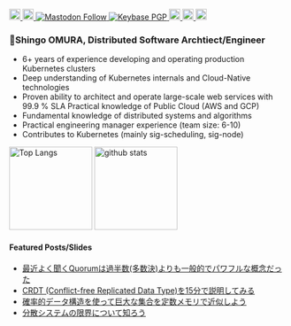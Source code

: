 <p align="left">
<!--   <a href="https://github.com/everpeace/everpeace/">
    <img src="https://komarev.com/ghpvc/?username=everpeace" alt="everpeace" />
  </a> -->
  <a href="https://github.com/everpeace">
    <img height="20" src="https://img.shields.io/github/followers/everpeace?label=follow&logo=github&style=flat" />
  </a>
  <a href="https://twitter.com/everpeace">
    <img height="20" src="https://img.shields.io/twitter/follow/everpeace?label=@everpeace&logo=X&style=flat" />
  </a>
  <a rel="me" href="https://hachyderm.io/@everpeace">
    <img alt="Mastodon Follow" src="https://img.shields.io/mastodon/follow/109276807439580633?domain=https%3A%2F%2Fhachyderm.io&label=Mastodon&style=social" />
  </a>
  <a href="https://keybase.io/everpeace">
    <img alt="Keybase PGP" src="https://img.shields.io/keybase/pgp/everpeace" />
  </a>                                                                           
  <a href="http://qiita.com/everpeace">
    <img height="20" src="https://qiita-badge.apiapi.app/s/everpeace/posts.svg" />
  </a>
  <a href="https://qiita.com/everpeace">
    <img height="20" src="https://qiita-badge.apiapi.app/s/everpeace/contributions.svg" />
  </a>
  <a href="https://www.linkedin.com/in/shingoomura/">
    <img height="20" src="https://img.shields.io/badge/LinkedIn-shingoomura-0077B5?style=for-the-badge&logo=linkedin&logoColor=white" />
  </a>
</p>
  
### 👋Shingo OMURA, Distributed Software Archtiect/Engineer

- 6+ years of experience developing and operating production Kubernetes clusters 
- Deep understanding of Kubernetes internals and Cloud-Native technologies 
- Proven ability to architect and operate large-scale web services with 99.9 % SLA Practical knowledge of Public Cloud (AWS and GCP)
- Fundamental knowledge of distributed systems and algorithms 
- Practical engineering manager experience (team size: 6-10)
- Contributes to Kubernetes (mainly sig-scheduling, sig-node)

<p align="left"> 
  <img alt="Top Langs" height="150px" src="https://github-readme-stats-everpeace.vercel.app/api/top-langs/?username=everpeace&layout=compact&count_private=true&show_icons=true&show_icons=true&theme=onedark" />
  <img alt="github stats" height="150px" src="https://github-readme-stats-everpeace.vercel.app/api?username=everpeace&count_private=true&show_icons=true&show_icons=true&theme=onedark" />
</p>
 
<!--
**everpeace/everpeace** is a ✨ _special_ ✨ repository because its `README.md` (this file) appears on your GitHub profile.

Here are some ideas to get you started:

- 🔭 I’m currently working on ...
- 🌱 I’m currently learning ...
- 👯 I’m looking to collaborate on ...
- 🤔 I’m looking for help with ...
- 💬 Ask me about ...
- 📫 How to reach me: ...
- 😄 Pronouns: ...
- ⚡ Fun fact: ...
-->

#### Featured Posts/Slides

- [最近よく聞くQuorumは過半数(多数決)よりも一般的でパワフルな概念だった](https://qiita.com/everpeace/items/632831371da5ff215995)
- [CRDT (Conflict-free Replicated Data Type)を15分で説明してみる](https://qiita.com/everpeace/items/bb73ec64d3e682279d26)
- [確率的データ構造を使って巨大な集合を定数メモリで近似しよう](https://speakerdeck.com/everpeace/que-lu-de-tetagou-zao-woshi-tuteju-da-naji-he-woding-shu-memoritejin-si-siyou)
- [分散システムの限界について知ろう](https://www.slideshare.net/ShingoOmura/ss-103946354)
